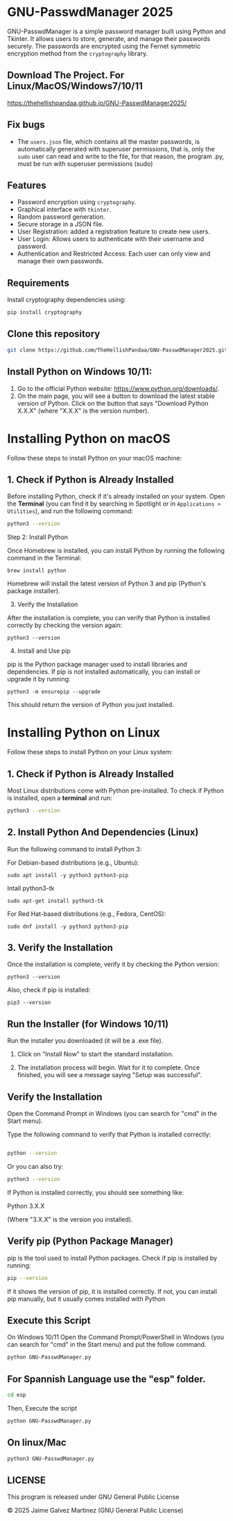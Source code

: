# GNU-PasswdManager 2025
GNU-PasswdManager is a simple password manager built using Python and Tkinter. It allows users to store, generate, and manage their passwords securely. The passwords are encrypted using the Fernet symmetric encryption method from the `cryptography` library.

## Download The Project. For Linux/MacOS/Windows7/10/11
https://thehellishpandaa.github.io/GNU-PasswdManager2025/
## Fix bugs

- The `users.json` file, which contains all the master passwords, is automatically generated with superuser permissions, that is, only the `sudo` user can read and write to the file, for that reason, the program .py, must be run with superuser permissions (sudo)

## Features
- Password encryption using `cryptography`.
- Graphical interface with `tkinter`.
- Random password generation.
- Secure storage in a JSON file.
- User Registration: added a registration feature to create new users.
- User Login: Allows users to authenticate with their username and password.
- Authentication and Restricted Access: Each user can only view and manage their own passwords.
  
## Requirements
Install cryptography dependencies using:
```bash
pip install cryptography
```
## Clone this repository

```bash
git clone https://github.com/TheHellishPandaa/GNU-PasswdManager2025.git
```

## Install Python on Windows 10/11:
1. Go to the official Python website: https://www.python.org/downloads/.
2. On the main page, you will see a button to download the latest stable version of Python. Click on the button that says "Download Python X.X.X" (where "X.X.X" is the version number).

# Installing Python on macOS

Follow these steps to install Python on your macOS machine:

## 1. Check if Python is Already Installed

Before installing Python, check if it's already installed on your system. Open the **Terminal** (you can find it by searching in Spotlight or in `Applications > Utilities`), and run the following command:

```bash
python3 --version
```
Step 2: Install Python

Once Homebrew is installed, you can install Python by running the following command in the Terminal:
```
brew install python
```
Homebrew will install the latest version of Python 3 and pip (Python's package installer).

3. Verify the Installation

After the installation is complete, you can verify that Python is installed correctly by checking the version again:
```
python3 --version
```
4. Install and Use pip

pip is the Python package manager used to install libraries and dependencies. If pip is not installed automatically, you can install or upgrade it by running:
````
python3 -m ensurepip --upgrade
````
This should return the version of Python you just installed.

# Installing Python on Linux

Follow these steps to install Python on your Linux system:

## 1. Check if Python is Already Installed

Most Linux distributions come with Python pre-installed. To check if Python is installed, open a **terminal** and run:

```bash
python3 --version
````

## 2. Install Python And Dependencies (Linux)

Run the following command to install Python 3:

For Debian-based distributions (e.g., Ubuntu):

```
sudo apt install -y python3 python3-pip
````
Intall python3-tk
```
sudo apt-get install python3-tk
```
For Red Hat-based distributions (e.g., Fedora, CentOS):

````
sudo dnf install -y python3 python3-pip
````
## 3. Verify the Installation

Once the installation is complete, verify it by checking the Python version:

````
python3 --version
````
Also, check if pip is installed:

````
pip3 --version
````

## Run the Installer (for Windows 10/11)

Run the installer you downloaded (it will be a .exe file).
    
  1. Click on "Install Now" to start the standard installation.

  2. The installation process will begin. Wait for it to complete. Once finished, you will see a message saying "Setup was successful".
     
## Verify the Installation

 Open the Command Prompt in Windows (you can search for "cmd" in the Start menu).

  Type the following command to verify that Python is installed correctly:
```bash

python --version
```

Or you can also try:
```bash
python3 --version
```
If Python is installed correctly, you should see something like:

Python 3.X.X

 (Where "3.X.X" is the version you installed).
 
 ## Verify pip (Python Package Manager)

pip is the tool used to install Python packages. Check if pip is installed by running:

```bash
pip --version
```
If it shows the version of pip, it is installed correctly. If not, you can install pip manually, but it usually comes installed with Python


## Execute this Script

On Windows 10/11 Open the Command Prompt/PowerShell in Windows (you can search for "cmd" in the Start menu) and put the follow command.
```bash
python GNU-PasswdManager.py
```

## For Spannish Language use the "esp" folder.
```bash
cd esp
```

Then, Execute the script

```bash
python GNU-PasswdManager.py
```

## On linux/Mac

```bash
python3 GNU-PasswdManager.py
```

## LICENSE

This program is released under GNU General Public License 

© 2025 Jaime Galvez Martinez (GNU General Public License)
